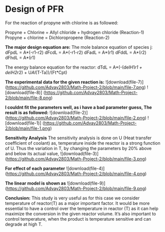 # Design of PFR
For the reaction of propyne with chlorine is as followed:

Propyne + Chlorine = Allyl chloride + hydrogen chloride (Reaction-1)
Propyne + chlorine = Dichloropropene  (Reaction-2)

**The major design equation are:**
The mole balance equation of species j:
    dFpdL = A*(-r1-r2)
    dFcdL = A*(-r1-r2)
    dFadL = A*(r1)
    dFddL = A*(r2)
    dFhdL = A*(r1)
    
The energy balance equation for the reactor:
    dTdL = A*(-(delH1*r1 + delH2*r2) + U*Al*(T-Ta))/(Ft*Cpt)
    
**The experimental data for the given reaction is:**
![download(file-7)] (https://github.com/Advay2803/Math-Project-2/blob/main/file-7.png)
![download(file-8)] (https://github.com/Advay2803/Math-Project-2/blob/main/file-8.png)

**I couldnt fit the parameters well, as i have a bad parameter guess,
The result is as followed:**
![download(file-2)] (https://github.com/Advay2803/Math-Project-2/blob/main/file-2.png)
![download(file-1)] (https://github.com/Advay2803/Math-Project-2/blob/main/file-1.png)

**Sensitivity Analysis**
The sensitivity analysis is done on U (Heat transfer coefficient of coolant) as, temperature inside the reactor is a strong function of U.
Thus the variation in T, by changing the parameters by 20% above and below its actual value,
![download(file-3)] (https://github.com/Advay2803/Math-Project-2/blob/main/file-3.png)

**For effect of each parameter**
![download(file-4)] (https://github.com/Advay2803/Math-Project-2/blob/main/file-4.png)

**The linear model is shown as**
![download(file-9)] (https://github.com/Advay2803/Math-Project-2/blob/main/file-9.png)

**Conclusion:**
This study is very useful as for this case we consider temperature of reactor(T) as a major important factor.
It would be more essential to have a control over the temperature in reactor (T) as it can help maximize the conversion in the given reactor volume.
It’s also important to control temperature, when the product is temperature sensitive and can degrade at high T.


